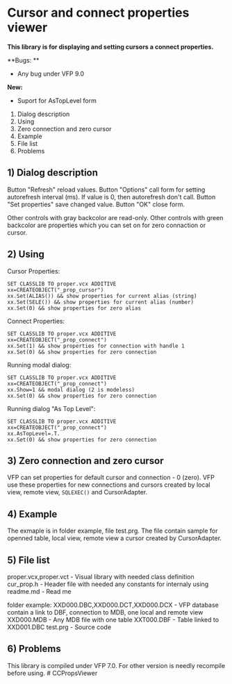 # Cursor and connect properties viewer

**This library is for displaying and setting cursors a connect properties.**

**Bugs: **
- Any bug under VFP 9.0

**New:**
- Suport for AsTopLevel form

1) Dialog description
2) Using
3) Zero connection and zero cursor
4) Example
5) File list
6) Problems

## 1) Dialog description
Button "Refresh" reload values.
Button "Options" call form for setting autorefresh interval (ms). If value is 0, then autorefresh don't call.
Button "Set properties" save changed value.
Button "OK" close form.

Other controls with gray backcolor are read-only.
Other controls with green backcolor are properties which you can set on for zero connaction or cursor.


## 2) Using
Cursor Properties:
```foxpro
SET CLASSLIB TO proper.vcx ADDITIVE
xx=CREATEOBJECT("_prop_cursor")
xx.Set(ALIAS()) && show properties for current alias (string)
xx.Set(SELE()) && show properties for current alias (number)
xx.Set(0) && show properties for zero alias
```

Connect Properties:
```foxpro
SET CLASSLIB TO proper.vcx ADDITIVE
xx=CREATEOBJECT("_prop_connect")
xx.Set(1) && show properties for connection with handle 1
xx.Set(0) && show properties for zero connection 
```

Running modal dialog:
```foxpro
SET CLASSLIB TO proper.vcx ADDITIVE
xx=CREATEOBJECT("_prop_connect")
xx.Show=1 && modal dialog (2 is modeless)
xx.Set(0) && show properties for zero connection 
```

Running dialog "As Top Level":
```foxpro
SET CLASSLIB TO proper.vcx ADDITIVE
xx=CREATEOBJECT("_prop_connect")
xx.AsTopLevel=.T.
xx.Set(0) && show properties for zero connection 
```

## 3) Zero connection and zero cursor
VFP can set properties for default cursor and connection - 0 (zero).
 VFP use these properties for new connections and cursors created by local view, remote view, `SQLEXEC()` and CursorAdapter.


## 4) Example
 The exmaple is in folder example, file test.prg.
 The file contain sample for openned table, local view, remote view a cursor created by CursorAdapter.


## 5) File list
proper.vcx,proper.vct - Visual library with needed class definition
cur_prop.h - Header file with needed any constants for internaly using
readme.md - Read me


folder example:
 XXD000.DBC,XXD000.DCT,XXD000.DCX - VFP database contain a link to DBF, connection to MDB, one local and remote view
 XXD000.MDB - Any MDB file with one table
 XXT000.DBF - Table linked to XXD001.DBC
 test.prg - Source code


## 6) Problems
This library is compiled under VFP 7.0. For other version is needly recompile before using.
#   C C P r o p s V i e w e r  
 